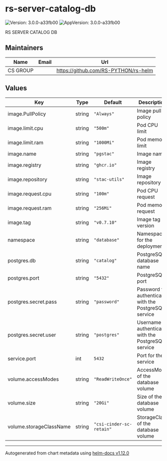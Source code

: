 # rs-server-catalog-db

![Version: 3.0.0-a33fb00](https://img.shields.io/badge/Version-3.0.0--a33fb00-informational?style=flat-square) ![AppVersion: 3.0.0-a33fb00](https://img.shields.io/badge/AppVersion-3.0.0--a33fb00-informational?style=flat-square)

RS SERVER CATALOG DB

## Maintainers

| Name | Email | Url |
| ---- | ------ | --- |
| CS GROUP |  | <https://github.com/RS-PYTHON/rs-helm> |

## Values

| Key | Type | Default | Description |
|-----|------|---------|-------------|
| image.PullPolicy | string | `"Always"` | Image pull policy |
| image.limit.cpu | string | `"500m"` | Pod CPU limit |
| image.limit.ram | string | `"1000Mi"` | Pod memory limit |
| image.name | string | `"pgstac"` | Image name |
| image.registry | string | `"ghcr.io"` | Image registry |
| image.repository | string | `"stac-utils"` | Image repository |
| image.request.cpu | string | `"100m"` | Pod CPU request |
| image.request.ram | string | `"256Mi"` | Pod memory request |
| image.tag | string | `"v0.7.10"` | Image tag version |
| namespace | string | `"database"` | Namespace for the deployment |
| postgres.db | string | `"catalog"` | PostgreSQL database name |
| postgres.port | string | `"5432"` | PostgreSQL port |
| postgres.secret.pass | string | `"password"` | Password to authenticate with the PostgreSQL service |
| postgres.secret.user | string | `"postgres"` | Username to authenticate with the PostgreSQL service |
| service.port | int | `5432` | Port for the service |
| volume.accessModes | string | `"ReadWriteOnce"` | AccessMode of the database volume |
| volume.size | string | `"20Gi"` | Size of the database volume |
| volume.storageClassName | string | `"csi-cinder-sc-retain"` | StorageClass of the database volume |

----------------------------------------------
Autogenerated from chart metadata using [helm-docs v1.12.0](https://github.com/norwoodj/helm-docs/releases/v1.12.0)
